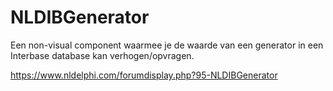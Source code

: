 # NLDIBGenerator
Een non-visual component waarmee je de waarde van een generator in een Interbase database kan verhogen/opvragen.

https://www.nldelphi.com/forumdisplay.php?95-NLDIBGenerator
